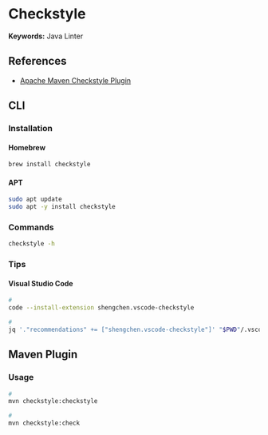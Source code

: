# Checkstyle

**Keywords:** Java Linter

## References

- [Apache Maven Checkstyle Plugin](https://maven.apache.org/plugins/maven-checkstyle-plugin/)

## CLI

### Installation

#### Homebrew

```sh
brew install checkstyle
```

#### APT

```sh
sudo apt update
sudo apt -y install checkstyle
```

### Commands

```sh
checkstyle -h
```

### Tips

#### Visual Studio Code

```sh
#
code --install-extension shengchen.vscode-checkstyle

#
jq '."recommendations" += ["shengchen.vscode-checkstyle"]' "$PWD"/.vscode/extensions.json | sponge "$PWD"/.vscode/extensions.json
```

<!-- ```sh
"java.checkstyle.configuration": "${workspaceFolder}/target/checkstyle-checker.xml"
``` -->

## Maven Plugin

### Usage

```sh
#
mvn checkstyle:checkstyle

#
mvn checkstyle:check
```
